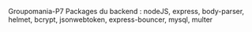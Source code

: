 Groupomania-P7
Packages du backend : nodeJS, express, body-parser, helmet, bcrypt, jsonwebtoken, express-bouncer, mysql, multer